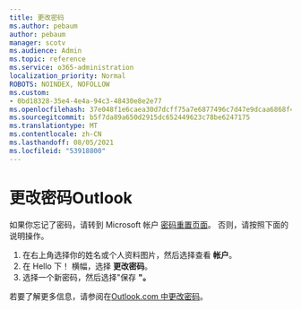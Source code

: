 ```yaml
---
title: 更改密码
ms.author: pebaum
author: pebaum
manager: scotv
ms.audience: Admin
ms.topic: reference
ms.service: o365-administration
localization_priority: Normal
ROBOTS: NOINDEX, NOFOLLOW
ms.custom:
- 0bd18328-35e4-4e4a-94c3-48430e8e2e77
ms.openlocfilehash: 37e048f1e6caea30d7dcff75a7e6877496c7d47e9dcaa6868f4d0315b5eb0d56
ms.sourcegitcommit: b5f7da89a650d2915dc652449623c78be6247175
ms.translationtype: MT
ms.contentlocale: zh-CN
ms.lasthandoff: 08/05/2021
ms.locfileid: "53918800"
---
```

# <a name="change-your-password-in-outlook"></a>更改密码Outlook

如果你忘记了密码，请转到 Microsoft 帐户 [密码重置页面](https://go.microsoft.com/fwlink/p/?linkid=841909)。 否则，请按照下面的说明操作。
  
1. 在右上角选择你的姓名或个人资料图片，然后选择查看 **帐户**。
2. 在 Hello 下！ 横幅，选择 **更改密码**。
3. 选择一个新密码，然后选择"保存 **"。**

若要了解更多信息，请参阅在[Outlook.com 中更改密码](https://support.office.com/article/2138d690-811c-4545-b2f3-e4dbe80c9735.aspx)。